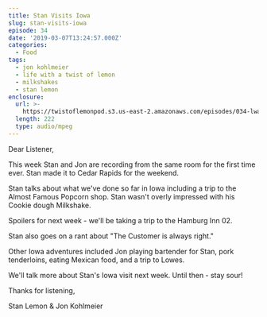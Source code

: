 ```yaml
---
title: Stan Visits Iowa
slug: stan-visits-iowa
episode: 34
date: '2019-03-07T13:24:57.000Z'
categories:
  - Food
tags:
  - jon kohlmeier
  - life with a twist of lemon
  - milkshakes
  - stan lemon
enclosure:
  url: >-
    https://twistoflemonpod.s3.us-east-2.amazonaws.com/episodes/034-lwatol-20190307.mp3
  length: 222
  type: audio/mpeg
---
```


Dear Listener,

This week Stan and Jon are recording from the same room for the first time ever. Stan made it to Cedar Rapids for the weekend.

Stan talks about what we've done so far in Iowa including a trip to the Almost Famous Popcorn shop. Stan wasn't overly impressed with his Cookie dough Milkshake.

Spoilers for next week - we'll be taking a trip to the Hamburg Inn 02.

Stan also goes on a rant about "The Customer is always right."

Other Iowa adventures included Jon playing bartender for Stan, pork tenderloins, eating Mexican food, and a trip to Lowes.

We'll talk more about Stan's Iowa visit next week. Until then - stay sour!

Thanks for listening,

Stan Lemon & Jon Kohlmeier

